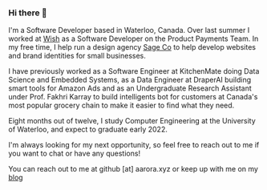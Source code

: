 ### Hi there 👋

I'm a Software Developer based in Waterloo, Canada. Over last summer I worked at [Wish](https://wish.com) as a Software Developer on the Product Payments Team. In my free time, I help run a design agency [Sage Co](https://thesage.co) to help develop websites and brand identities for small businesses.

I have previously worked as a Software Engineer at KitchenMate doing Data Science and Embedded Systems, as a Data Engineer at DraperAI building smart tools for Amazon Ads and as an Undergraduate Research Assistant under Prof. Fakhri Karray to build intelligents bot for customers at Canada's most popular grocery chain to make it easier to find what they need.

Eight months out of twelve, I study Computer Engineering at the University of Waterloo, and expect to graduate early 2022.

I'm always looking for my next opportunity, so feel free to reach out to me if you want to chat or have any questions!

You can reach out to me at github [at] aarora.xyz or keep up with me on my [blog](https://blogs.arora-aditya.com/)
